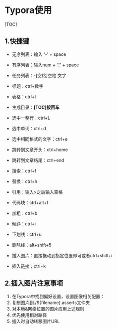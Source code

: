 # Typora使用

[TOC]

## 1.快捷键

- 无序列表：输入 '-' + space

- 有序列表：输入num + “.” + space
- 任务列表：-[空格]空格 文字
- 标题：ctrl+数字
- 表格：ctrl+t
- 生成目录：**[TOC]按回车**
- 选中一整行：ctrl+L
- 选中单词：ctrl+d
- 选中相同格式的文字：ctrl+e
- 跳转到文章开头：ctrl+home
- 跳转到文章结尾：ctrl+end
- 搜索：ctrl+f
- 替换：ctrl+h
- 引用：输入>之后输入空格
- 代码块：ctrl+alt+f
- 加粗：ctrl+b
- 倾斜：ctrl+i
- 下划线：ctrl+u
- 删除线：alt+shift+5
- 插入图片：直接拖动到指定位置即可或者ctrl+shift+i
- 插入链接：ctrl+k 



## 2.插入图片注意事项

1. 在Typora中找到偏好设置，设置图像相关配置：
2. 复制图片到./${filename}.asserts文件夹
3. 对本地&网络位置的图片应用上述规则
4. 优先使用相对路径
5. 插入时自动转移图片URL

